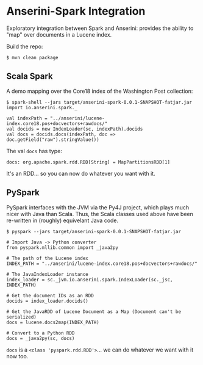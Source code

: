 # Anserini-Spark Integration

Exploratory integration between Spark and Anserini: provides the ability to "map" over documents in a Lucene index.

Build the repo:

```
$ mvn clean package
```

## Scala Spark

A demo mapping over the Core18 index of the Washington Post collection:

```
$ spark-shell --jars target/anserini-spark-0.0.1-SNAPSHOT-fatjar.jar
import io.anserini.spark._

val indexPath = "../anserini/lucene-index.core18.pos+docvectors+rawdocs/"
val docids = new IndexLoader(sc, indexPath).docids
val docs = docids.docs(indexPath, doc => doc.getField("raw").stringValue())
```

The val `docs` has type:

```
docs: org.apache.spark.rdd.RDD[String] = MapPartitionsRDD[1]
```

It's an RDD... so you can now do whatever you want with it.

## PySpark

PySpark interfaces with the JVM via the Py4J project, which plays much nicer with Java than Scala. Thus, the Scala classes used above have been re-written in (roughly) equivelant Java code.

```
$ pyspark --jars target/anserini-spark-0.0.1-SNAPSHOT-fatjar.jar

# Import Java -> Python converter
from pyspark.mllib.common import _java2py

# The path of the Lucene index
INDEX_PATH = "../anserini/lucene-index.core18.pos+docvectors+rawdocs/"

# The JavaIndexLoader instance
index_loader = sc._jvm.io.anserini.spark.IndexLoader(sc._jsc, INDEX_PATH)

# Get the document IDs as an RDD
docids = index_loader.docids()

# Get the JavaRDD of Lucene Document as a Map (Document can't be serialized)
docs = lucene.docs2map(INDEX_PATH)

# Convert to a Python RDD
docs = _java2py(sc, docs)
```

`docs` is a `<class 'pyspark.rdd.RDD'>`... we can do whatever we want with it now too.
